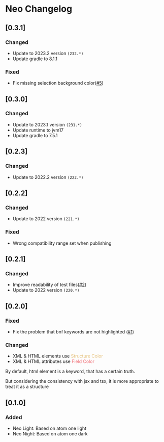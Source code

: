 <!-- Keep a Changelog guide -> https://keepachangelog.com -->

# Neo Changelog

## [0.3.1]
### Changed
- Update to 2023.2 version `(232.*)`
- Update gradle to 8.1.1
### Fixed
- Fix missing selection background color([#5](https://github.com/oovm/neo-intellij/issues/5))

## [0.3.0]
### Changed
- Update to 2023.1 version `(231.*)`
- Update runtime to jvm17
- Update gradle to 7.5.1

## [0.2.3]
### Changed
- Update to 2022.2 version `(222.*)`

## [0.2.2]
### Changed
- Update to 2022 version `(221.*)`
### Fixed
- Wrong compatibility range set when publishing
## [0.2.1]
### Changed
- Improve readability of test files([#2](https://github.com/oovm/neo-intellij/issues/2))
- Update to 2022 version `(220.*)`

## [0.2.0]
### Fixed
- Fix the problem that bnf keywords are not highlighted ([#1](https://github.com/oovm/neo-intellij/pull/1))

### Changed

- XML & HTML elements use <span style="color:#E5C17C">Structure Color</span>
- XML & HTML attributes use <span style="color:#F07178">Field Color</span>

By default, html element is a keyword, that has a certain truth.

But considering the consistency with jsx and tsx, it is more appropriate to treat it as a structure

## [0.1.0]
### Added
- Neo Light: Based on atom one light
- Neo Night: Based on atom one dark
